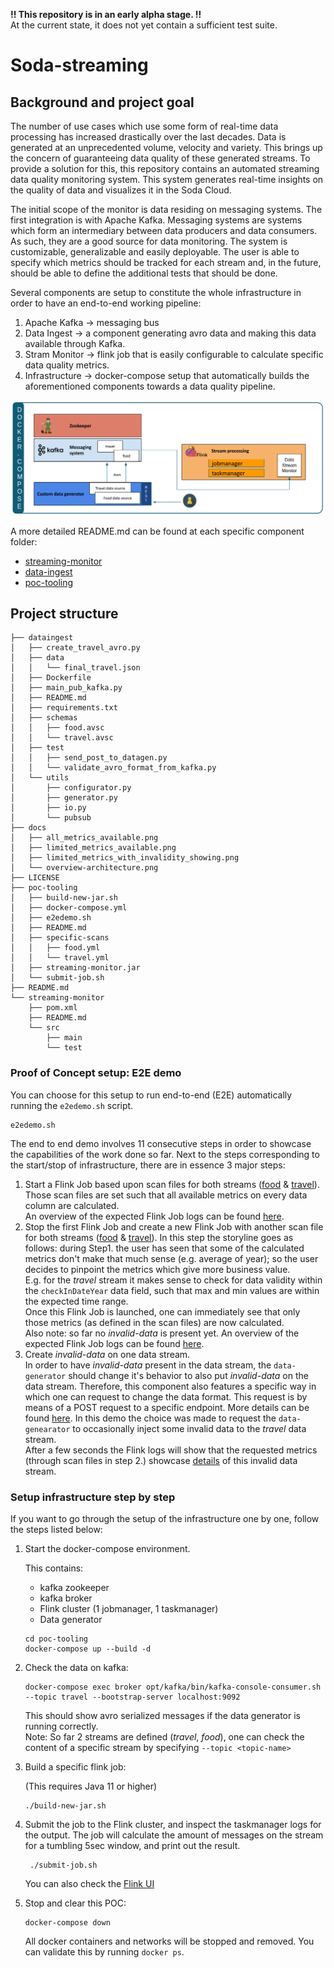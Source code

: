 **!! This repository is in an early alpha stage. !!** <br>
    At the current state, it does not yet contain a sufficient test suite.
# Soda-streaming

## Background and project goal
The number of use cases which use some form of real-time data processing has increased drastically over the last decades.
Data is generated at an unprecedented volume, velocity and variety. This brings up the concern of guaranteeing data
quality of these generated streams. To provide a solution for this, this repository contains an automated streaming
data quality monitoring system. This system generates real-time insights on the quality of data and visualizes
it in the Soda Cloud.

The initial scope of the monitor is data residing on messaging systems. The first integration is with Apache Kafka.
Messaging systems are systems which form an intermediary between data producers and data consumers.
As such, they are a good source for data monitoring. 
The system is customizable, generalizable and easily deployable. The user is able to specify which metrics should be
tracked for each stream and, in the future, should be able to define the additional tests that should be done.

Several components are setup to constitute the whole infrastructure in order to have an end-to-end working pipeline:
1. Apache Kafka -> messaging bus
2. Data Ingest -> a component generating avro data and making this data available through Kafka.
3. Stram Monitor -> flink job that is easily configurable to calculate specific data quality metrics.
4. Infrastructure -> docker-compose setup that automatically builds the aforementioned components towards a data quality pipeline.

![schematic](docs/overview-architecture.png)

A more detailed README.md can be found at each specific component folder:
- [streaming-monitor](/streaming-monitor/README.md)
- [data-ingest](/dataingest/README.md)
- [poc-tooling](/poc-tooling/README.md)

## Project structure
```
├── dataingest
│   ├── create_travel_avro.py
│   ├── data
│   │   └── final_travel.json
│   ├── Dockerfile
│   ├── main_pub_kafka.py
│   ├── README.md
│   ├── requirements.txt
│   ├── schemas
│   │   ├── food.avsc
│   │   └── travel.avsc
│   ├── test
│   │   ├── send_post_to_datagen.py
│   │   └── validate_avro_format_from_kafka.py
│   └── utils
│       ├── configurator.py
│       ├── generator.py
│       ├── io.py
│       └── pubsub
├── docs
│   ├── all_metrics_available.png
│   ├── limited_metrics_available.png
│   ├── limited_metrics_with_invalidity_showing.png
│   └── overview-architecture.png
├── LICENSE
├── poc-tooling
│   ├── build-new-jar.sh
│   ├── docker-compose.yml
│   ├── e2edemo.sh
│   ├── README.md
│   ├── specific-scans
│   │   ├── food.yml
│   │   └── travel.yml
│   ├── streaming-monitor.jar
│   └── submit-job.sh
├── README.md
└── streaming-monitor
    ├── pom.xml
    ├── README.md
    └── src
        ├── main
        └── test
```

### Proof of Concept setup: E2E demo

You can choose for this setup to run end-to-end (E2E) automatically running the `e2edemo.sh` script.
```
e2edemo.sh
```
The end to end demo involves 11 consecutive steps in order to showcase the capabilities of the work done so far.
Next to the steps corresponding to the start/stop of infrastructure, there are in essence 3 major steps:
1. Start a Flink Job based upon scan files for both streams ([food](/streaming-monitor/src/main/resources/scans/food.yml) 
& [travel](/streaming-monitor/src/main/resources/scans/travel.yml)). Those scan files
are set such that all available metrics on every data column are calculated.  
An overview of the expected Flink Job logs can be found [here](/docs/all_metrics_available.png).  
2. Stop the first Flink Job and create a new Flink Job with another scan file for both streams
 ([food](/poc-tooling/specific-scans/food.yml) & [travel](/poc-tooling/specific-scans/travel.yml)).
 In this step the storyline goes as follows: during Step1. the user has seen that some of the calculated metrics 
 don't make that much sense (e.g. average of year); so the user decides to pinpoint
  the metrics which give more business value.  
 E.g. for the *travel* stream it makes sense to check for data validity within the `checkInDateYear` data field,
 such that max and min values are within the expected time range.  
 Once this Flink Job is launched, one can immediately see that only those metrics (as defined in the scan files)
 are now calculated.  
 Also note: so far no *invalid-data* is present yet.
 An overview of the expected Flink Job logs can be found [here](/docs/limited_metrics_available.png).
3. Create *invalid-data* on one data stream.  
In order to have *invalid-data* present in the data stream, the `data-generator` should change it's behavior to also
put *invalid-data* on the data stream. Therefore, this component also features a specific way in which one can request
 to change the data format. This request is by means of a POST request to a specific endpoint.
More details can be found [here](/dataingest/test/send_post_to_datagen.py).
  In this demo the choice was made to request the `data-genearator` to occasionally inject some invalid data to the
   *travel* data stream.  
  After a few seconds the Flink logs will show that the requested metrics
(through scan files in step 2.) showcase [details](/docs/limited_metrics_with_invalidity_showing.png) of this invalid data stream.


### Setup infrastructure step by step
If you want to go through the setup of the infrastructure one by one, follow the steps listed below:

1. Start the docker-compose environment.

    This contains:
    - kafka zookeeper 
    - kafka broker 
    - Flink cluster (1 jobmanager, 1 taskmanager)
    - Data generator
    
    ```
    cd poc-tooling
    docker-compose up --build -d
    ```

2. Check the data on kafka:

    ```
    docker-compose exec broker opt/kafka/bin/kafka-console-consumer.sh --topic travel --bootstrap-server localhost:9092
    ```
    This should show avro serialized messages if the data generator is running correctly.  
    Note: So far 2 streams are defined (*travel*, *food*), one can check the content of a specific stream by specifying `--topic <topic-name>`

3. Build a specific flink job:

    (This requires Java 11 or higher)
    ```
    ./build-new-jar.sh
    ```

4. Submit the job to the Flink cluster, and inspect the taskmanager logs for the output.
The job will calculate the amount of messages on the stream for a tumbling 5sec window, and print out the result.
    
   ```
    ./submit-job.sh
    ```
    You can also check the [Flink UI](http://localhost:8081)

5. Stop and clear this POC:
    
    ```
    docker-compose down
    ```
    All docker containers and networks will be stopped and removed. You can validate this by running `docker ps`.
    
